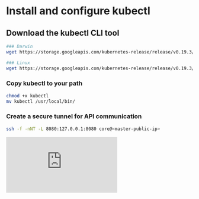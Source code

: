 <!-- BEGIN MUNGE: UNVERSIONED_WARNING -->


<!-- END MUNGE: UNVERSIONED_WARNING -->

# Install and configure kubectl

## Download the kubectl CLI tool

```bash
### Darwin
wget https://storage.googleapis.com/kubernetes-release/release/v0.19.3/bin/darwin/amd64/kubectl

### Linux
wget https://storage.googleapis.com/kubernetes-release/release/v0.19.3/bin/linux/amd64/kubectl
```

### Copy kubectl to your path

```bash
chmod +x kubectl
mv kubectl /usr/local/bin/
```

### Create a secure tunnel for API communication

```bash
ssh -f -nNT -L 8080:127.0.0.1:8080 core@<master-public-ip>
```


<!-- TAG IS_VERSIONED -->


<!-- BEGIN MUNGE: GENERATED_ANALYTICS -->
[![Analytics](https://kubernetes-site.appspot.com/UA-36037335-10/GitHub/docs/getting-started-guides/aws/kubectl.md?pixel)]()
<!-- END MUNGE: GENERATED_ANALYTICS -->
